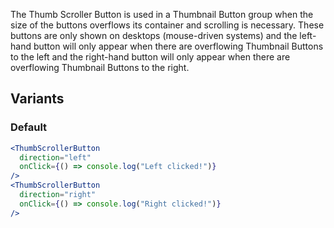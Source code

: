 The Thumb Scroller Button is used in a Thumbnail Button group when the size of the buttons overflows its container and scrolling is necessary. These buttons are only shown on desktops (mouse-driven systems) and the left-hand button will only appear when there are overflowing Thumbnail Buttons to the left and the right-hand button will only appear when there are overflowing Thumbnail Buttons to the right.

## Variants

### Default

```jsx
<ThumbScrollerButton
  direction="left"
  onClick={() => console.log("Left clicked!")}
/>
<ThumbScrollerButton
  direction="right"
  onClick={() => console.log("Right clicked!")}
/>
```

